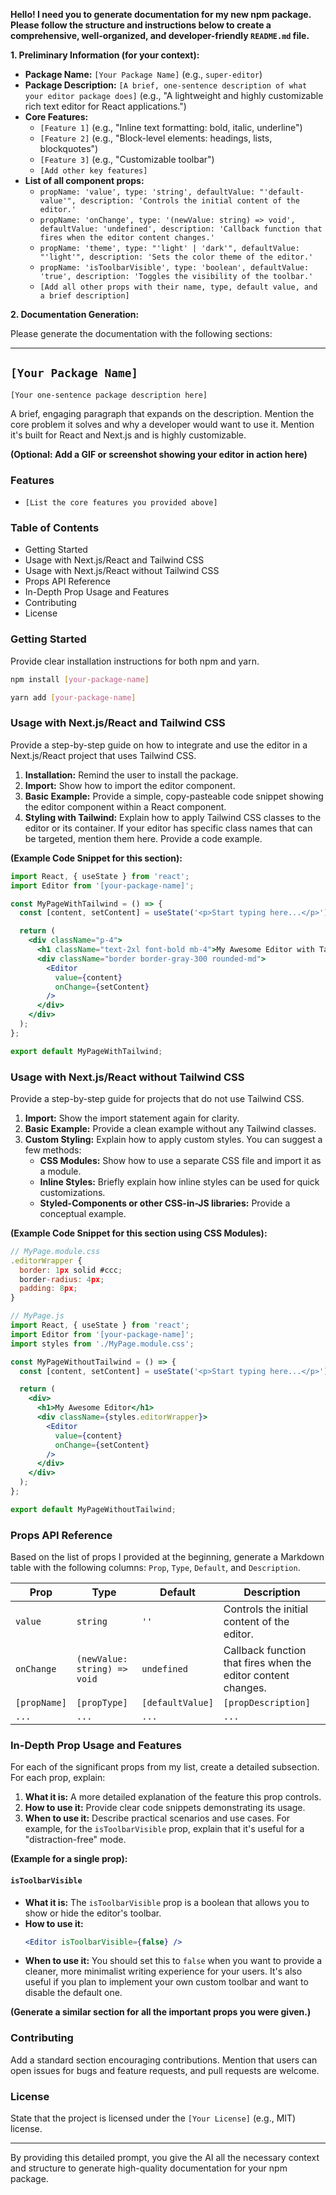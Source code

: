 

**Hello! I need you to generate documentation for my new npm package. Please follow the structure and instructions below to create a comprehensive, well-organized, and developer-friendly `README.md` file.**

**1. Preliminary Information (for your context):**

*   **Package Name:** `[Your Package Name]` (e.g., `super-editor`)
*   **Package Description:** `[A brief, one-sentence description of what your editor package does]` (e.g., "A lightweight and highly customizable rich text editor for React applications.")
*   **Core Features:**
    *   `[Feature 1]` (e.g., "Inline text formatting: bold, italic, underline")
    *   `[Feature 2]` (e.g., "Block-level elements: headings, lists, blockquotes")
    *   `[Feature 3]` (e.g., "Customizable toolbar")
    *   `[Add other key features]`
*   **List of all component props:**
    *   `propName: 'value', type: 'string', defaultValue: "'default-value'", description: 'Controls the initial content of the editor.'`
    *   `propName: 'onChange', type: '(newValue: string) => void', defaultValue: 'undefined', description: 'Callback function that fires when the editor content changes.'`
    *   `propName: 'theme', type: "'light' | 'dark'", defaultValue: "'light'", description: 'Sets the color theme of the editor.'`
    *   `propName: 'isToolbarVisible', type: 'boolean', defaultValue: 'true', description: 'Toggles the visibility of the toolbar.'`
    *   `[Add all other props with their name, type, default value, and a brief description]`

**2. Documentation Generation:**

Please generate the documentation with the following sections:

---

## `[Your Package Name]`

`[Your one-sentence package description here]`

A brief, engaging paragraph that expands on the description. Mention the core problem it solves and why a developer would want to use it. Mention it's built for React and Next.js and is highly customizable.

**(Optional: Add a GIF or screenshot showing your editor in action here)**

### Features

*   `[List the core features you provided above]`

### Table of Contents

*   Getting Started
*   Usage with Next.js/React and Tailwind CSS
*   Usage with Next.js/React without Tailwind CSS
*   Props API Reference
*   In-Depth Prop Usage and Features
*   Contributing
*   License

### Getting Started

Provide clear installation instructions for both npm and yarn.

```bash
npm install [your-package-name]
```

```bash
yarn add [your-package-name]
```

### Usage with Next.js/React and Tailwind CSS

Provide a step-by-step guide on how to integrate and use the editor in a Next.js/React project that uses Tailwind CSS.

1.  **Installation:** Remind the user to install the package.
2.  **Import:** Show how to import the editor component.
3.  **Basic Example:** Provide a simple, copy-pasteable code snippet showing the editor component within a React component.
4.  **Styling with Tailwind:** Explain how to apply Tailwind CSS classes to the editor or its container. If your editor has specific class names that can be targeted, mention them here. Provide a code example.

**(Example Code Snippet for this section):**

```jsx
import React, { useState } from 'react';
import Editor from '[your-package-name]';

const MyPageWithTailwind = () => {
  const [content, setContent] = useState('<p>Start typing here...</p>');

  return (
    <div className="p-4">
      <h1 className="text-2xl font-bold mb-4">My Awesome Editor with Tailwind</h1>
      <div className="border border-gray-300 rounded-md">
        <Editor
          value={content}
          onChange={setContent}
        />
      </div>
    </div>
  );
};

export default MyPageWithTailwind;
```

### Usage with Next.js/React without Tailwind CSS

Provide a step-by-step guide for projects that do not use Tailwind CSS.

1.  **Import:** Show the import statement again for clarity.
2.  **Basic Example:** Provide a clean example without any Tailwind classes.
3.  **Custom Styling:** Explain how to apply custom styles. You can suggest a few methods:
    *   **CSS Modules:** Show how to use a separate CSS file and import it as a module.
    *   **Inline Styles:** Briefly explain how inline styles can be used for quick customizations.
    *   **Styled-Components or other CSS-in-JS libraries:** Provide a conceptual example.

**(Example Code Snippet for this section using CSS Modules):**

```jsx
// MyPage.module.css
.editorWrapper {
  border: 1px solid #ccc;
  border-radius: 4px;
  padding: 8px;
}

// MyPage.js
import React, { useState } from 'react';
import Editor from '[your-package-name]';
import styles from './MyPage.module.css';

const MyPageWithoutTailwind = () => {
  const [content, setContent] = useState('<p>Start typing here...</p>');

  return (
    <div>
      <h1>My Awesome Editor</h1>
      <div className={styles.editorWrapper}>
        <Editor
          value={content}
          onChange={setContent}
        />
      </div>
    </div>
  );
};

export default MyPageWithoutTailwind;
```

### Props API Reference

Based on the list of props I provided at the beginning, generate a Markdown table with the following columns: `Prop`, `Type`, `Default`, and `Description`.

| Prop               | Type                           | Default       | Description                                                 |
| ------------------ | ------------------------------ | ------------- | ----------------------------------------------------------- |
| `value`            | `string`                       | `''`          | Controls the initial content of the editor.                 |
| `onChange`         | `(newValue: string) => void`   | `undefined`   | Callback function that fires when the editor content changes. |
| `[propName]`       | `[propType]`                   | `[defaultValue]`| `[propDescription]`                                         |
| `...`              | `...`                          | `...`         | `...`                                                       |

### In-Depth Prop Usage and Features

For each of the significant props from my list, create a detailed subsection. For each prop, explain:

1.  **What it is:** A more detailed explanation of the feature this prop controls.
2.  **How to use it:** Provide clear code snippets demonstrating its usage.
3.  **When to use it:** Describe practical scenarios and use cases. For example, for the `isToolbarVisible` prop, explain that it's useful for a "distraction-free" mode.

**(Example for a single prop):**

#### `isToolbarVisible`

*   **What it is:** The `isToolbarVisible` prop is a boolean that allows you to show or hide the editor's toolbar.
*   **How to use it:**
    ```jsx
    <Editor isToolbarVisible={false} />
    ```
*   **When to use it:** You should set this to `false` when you want to provide a cleaner, more minimalist writing experience for your users. It's also useful if you plan to implement your own custom toolbar and want to disable the default one.

**(Generate a similar section for all the important props you were given.)**

### Contributing

Add a standard section encouraging contributions. Mention that users can open issues for bugs and feature requests, and pull requests are welcome.

### License

State that the project is licensed under the `[Your License]` (e.g., MIT) license.

---

By providing this detailed prompt, you give the AI all the necessary context and structure to generate high-quality documentation for your npm package.